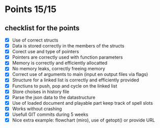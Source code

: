 # Points 15/15

## checklist for the points

- [X] Use of correct structs
- [X] Data is stored correctly in the members of the structs
- [X] Corect use and type of pointers
- [X] Pointers are correctly used with function parameters
- [X] Memory is correctly and efficiently allocatted
- [X] No memory leaks, correctly freeing memory
- [X] Correct use of arguments to main (input en output files via flags)
- [X] Structure for a linked list is correctly and efficiently provided
- [X] Functiuns to push, pop and cycle on the linked list
- [X] Store choises in history file
- [X] Parse the json data to the datastructure
- [X] Use of loaded document and playable part keep track of spell slots
- [X] Works without crashing
- [X] Usefull GIT commits during 5 weeks
- [X] Nice extra example: flowchart (miro), use of getopt() or provide URL
